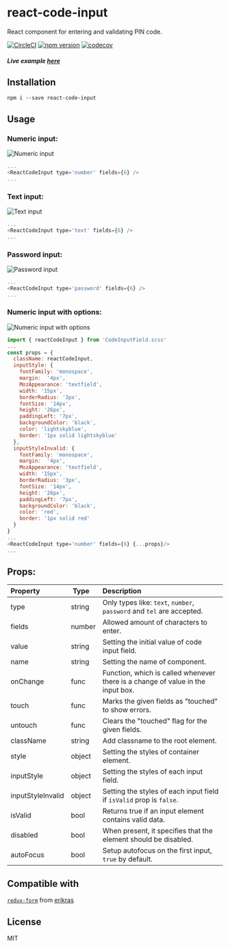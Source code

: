 # react-code-input
React component for entering and validating PIN code.

[![CircleCI](https://circleci.com/gh/40818419/react-code-input.svg?style=svg)](https://circleci.com/gh/40818419/react-code-input) [![npm version](https://badge.fury.io/js/react-code-input.svg)](https://badge.fury.io/js/react-code-input) [![codecov](https://codecov.io/gh/40818419/react-code-input/branch/master/graph/badge.svg)](https://codecov.io/gh/40818419/react-code-input)

##### Live example [here](https://40818419.github.io/react-code-input)

## Installation

`npm i --save react-code-input`

## Usage

### Numeric input:
![Numeric input](https://cloud.githubusercontent.com/assets/2235499/21593670/eafea336-d119-11e6-9d4b-738141f24b44.png)
```js
...
<ReactCodeInput type='number' fields={6} />
...
```

### Text input:
![Text input](https://cloud.githubusercontent.com/assets/2235499/21593708/61cebee2-d11a-11e6-9b8d-e99dbeeec23b.png)
```js
...
<ReactCodeInput type='text' fields={6} />
...
```
### Password input:
![Password input](https://cloud.githubusercontent.com/assets/2235499/21593710/65ed7252-d11a-11e6-995f-f0127af5bd9f.png)
```js
...
<ReactCodeInput type='password' fields={6} />
...
```
### Numeric input with options:
![Numeric input with options](https://cloud.githubusercontent.com/assets/2235499/21593674/f3bb887c-d119-11e6-8b3f-ba478a0f4692.png)
```js
import { reactCodeInput } from 'CodeInputField.scss'
...
const props = {
  className: reactCodeInput,
  inputStyle: {
    fontFamily: 'monospace',
    margin:  '4px',
    MozAppearance: 'textfield',
    width: '15px',
    borderRadius: '3px',
    fontSize: '14px',
    height: '26px',
    paddingLeft: '7px',
    backgroundColor: 'black',
    color: 'lightskyblue',
    border: '1px solid lightskyblue'
  },
  inputStyleInvalid: {
    fontFamily: 'monospace',
    margin:  '4px',
    MozAppearance: 'textfield',
    width: '15px',
    borderRadius: '3px',
    fontSize: '14px',
    height: '26px',
    paddingLeft: '7px',
    backgroundColor: 'black',
    color: 'red',
    border: '1px solid red'
  }
}
...
<ReactCodeInput type='number' fields={6} {...props}/>
...
```
## Props:

| Property | Type | Description |
|:---|:---|:---|
| type | string | Only types like: `text`, `number`, `password` and `tel` are accepted.|
| fields | number | Allowed amount of characters to enter. |
| value | string | Setting the initial value of code input field. |
| name | string | Setting the name of component. |
| onChange | func | Function, which is called whenever there is a change of value in the input box. |
| touch | func | Marks the given fields as "touched" to show errors. |
| untouch | func | Clears the "touched" flag for the given fields. |
| className | string | Add classname to the root element. |
| style | object | Setting the styles of container element. |
| inputStyle | object | Setting the styles of each input field. |
| inputStyleInvalid | object | Setting the styles of each input field if `isValid` prop is `false`. |
| isValid | bool | Returns true if an input element contains valid data. |
| disabled | bool | When present, it specifies that the element should be disabled. |
| autoFocus | bool | Setup autofocus on the first input, `true` by default. |

## Compatible with
[`redux-form`](https://github.com/erikras/redux-form) from [erikras](https://github.com/erikras)

## License
MIT
